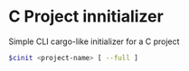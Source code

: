 # C Project innitializer 

Simple CLI cargo-like initializer for a C project

```bash
$cinit <project-name> [ --full ]
```
